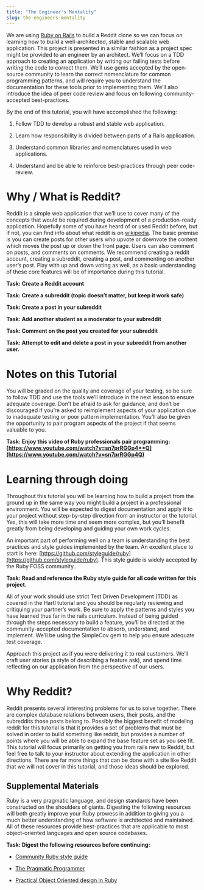 ```yaml
---
title: "The Engineer's Mentality"
slug: the-engineers-mentality
---
```


We are using [Ruby on Rails](http://rubyonrails.org/) to build a Reddit clone so we can focus on learning how to build a well-architected, stable and scalable web application. This project is presented in a similar fashion as a project spec might be provided to an engineer by an architect.  We’ll focus on a TDD approach to creating an application by writing our failing tests before writing the code to correct them.  We’ll use gems accepted by the open-source community to learn the correct nomenclature for common programming patterns, and will require you to understand the documentation for these tools prior to implementing them.  We’ll also introduce the idea of peer code review and focus on following community-accepted best-practices.

By the end of this tutorial, you will  have accomplished the following:

1. Follow TDD to develop a robust and stable web application.

2. Learn how responsibility is divided between parts of a Rails application.

3. Understand common libraries and nomenclatures used in web applications.

4. Understand and be able to reinforce best-practices through peer code-review.

# Why / What is Reddit?

Reddit is a simple web application that we’ll use to cover many of the concepts that would be required during development of a production-ready application.  Hopefully some of you have heard of or used Reddit before, but if not, you can find info about what reddit is on [wikipedia](https://en.wikipedia.org/wiki/Reddit). The basic premise is you can create posts for other users who upvote or downvote the content which moves the post up or down the front page.  Users can also comment on posts, and comments on comments.  We recommend creating a reddit account, creating a subreddit, creating a post, and commenting on another user’s post.  Play with up and down voting as well, as a basic understanding of these core features will be of importance during this tutorial.

**Task: Create a Reddit account**

**Task: Create a subreddit (topic doesn’t matter, but keep it work safe)**

**Task: Create a post in your subreddit**

**Task: Add another student as a moderator to your subreddit**

**Task: Comment on the post you created for your subreddit**

**Task: Attempt to edit and delete a post in your subreddit from another user.**

# Notes on this Tutorial

You will be graded on the quality and coverage of your testing, so be sure to follow TDD and use the tools we’ll introduce in the next lesson to ensure adequate coverage.  Don’t be afraid to ask for guidance, and don’t be discouraged if you’re asked to reimplement aspects of your application due to inadequate testing or poor pattern implementation.  You’ll also be given the opportunity to pair program aspects of the project if that seems valuable to you.  

**Task: Enjoy this video of Ruby professionals pair programming:
[https://www.youtube.com/watch?v=sn7prRGGp4**Q](https://www.youtube.com/watch?v=sn7prRGGp4Q)**

# Learning through doing

Throughout this tutorial you will be learning how to build a project from the ground up in the same way you might build a project in a professional environment. You will be expected to digest documentation and apply it to your project without step-by-step direction from an instructor or the tutorial.  Yes, this will take more time and seem more complex, but you’ll benefit greatly from being developing and guiding your own work cycles.

An important part of performing well on a team is understanding the best practices and style guides implemented by the team.  An excellent place to start is here: [https://github.com/styleguide/ruby](https://github.com/styleguide/ruby). This style guide is widely accepted by the Ruby FOSS community..

**Task: Read and reference the Ruby style guide for all code written for this project.**

All of your work should use strict Test Driven Development (TDD) as covered in the Hartl tutorial and you should be regularly reviewing and critiquing your partner’s work. Be sure to apply the patterns and styles you have learned thus far in the rails curriculum.  Instead of being guided through the steps necessary to build a feature, you’ll be directed at the community-accepted documentation to absorb, understand, and implement.  We’ll be using the SimpleCov gem to help you ensure adequate test coverage.

Approach this project as if you were delivering it to real customers.  We’ll craft user stories (a style of describing a feature ask), and spend time reflecting on our application from the perspective of our users.

# Why Reddit?

Reddit presents several interesting problems for us to solve together. There are complex database relations between users, their posts, and the subreddits those posts belong to. Possibly the biggest benefit of modeling reddit for this tutorial is that it provides a set of problems that must be solved in order to build something like reddit, but provides a number of points where you will be able to expand the base feature set as you see fit. This tutorial will focus primarily on getting you from rails new to Reddit, but feel free to talk to your instructor about extending the application in other directions. There are far more things that can be done with a site like Reddit that we will not cover in this tutorial, and those ideas should be explored.  

## Supplemental Materials

Ruby is a very pragmatic language, and design standards have been constructed on the shoulders of giants. Digesting the following resources will both greatly improve your Ruby prowess in addition to giving you a much better understanding of how software is architected and maintained.  All of these resources provide best-practices that are applicable to most object-oriented languages and open source codebases.

**Task: Digest the following resources before continuing:**

* [Community Ruby style guide](https://github.com/styleguide/ruby)

* [The Pragmatic Programmer](https://pragprog.com/the-pragmatic-programmer/extracts/tips)

* [Practical Object Oriented design in Ruby](http://www.poodr.com/)

